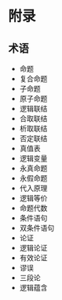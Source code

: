 # 附录

## 术语

  - 命题
  - 复合命题
  - 子命题
  - 原子命题
  - 逻辑联结
  - 合取联结
  - 析取联结
  - 否定联结
  - 真值表
  - 逻辑变量
  - 永真命题
  - 永假命题
  - 代入原理
  - 逻辑等价
  - 命题代数
  - 条件语句
  - 双条件语句
  - 论证
  - 逻辑论证
  - 有效论证
  - 谬误
  - 三段论
  - 逻辑蕴含
